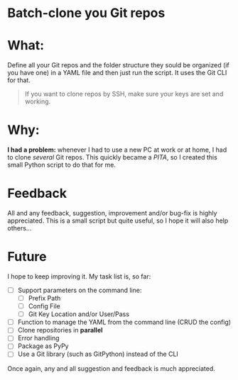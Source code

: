 Batch-clone you Git repos
=====================

# What: 
Define all your Git repos and the folder structure they sould be organized (if you have one) in a YAML file and then just run the script. It uses the Git CLI for that.

> If you want to clone repos by SSH, make sure your keys are set and working.

# Why:
**I had a problem:** whenever I had to use a new PC at work or at home, I had to clone *several* Git repos. This quickly became a *PITA*, so I created this small Python script to do that for me.

# Feedback
All and any feedback, suggestion, improvement and/or bug-fix is highly appreciated. This is a small script but quite useful, so I hope it will also help others...

# Future
I hope to keep improving it. My task list is, so far:
- [ ] Support parameters on the command line:
  - [ ] Prefix Path
  - [ ] Config File
  - [ ] Git Key Location and/or User/Pass
- [ ] Function to manage the YAML from the command line (CRUD the config)
- [ ] Clone repositories in **parallel**
- [ ] Error handling
- [ ] Package as PyPy
- [ ] Use a Git library (such as GitPython) instead of the CLI

Once again, any and all suggestion and feedback is much appreciated.

